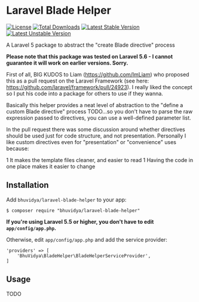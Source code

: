 # Laravel Blade Helper

[![License](https://poser.pugx.org/bhuvidya/laravel-blade-helper/license?format=flat-square)](https://packagist.org/packages/bhuvidya/laravel-blade-helper)
[![Total Downloads](https://poser.pugx.org/bhuvidya/laravel-blade-helper/downloads?format=flat-square)](https://packagist.org/packages/bhuvidya/laravel-blade-helper)
[![Latest Stable Version](https://poser.pugx.org/bhuvidya/laravel-blade-helper/v/stable?format=flat-square)](https://packagist.org/packages/bhuvidya/laravel-blade-helper)
[![Latest Unstable Version](https://poser.pugx.org/bhuvidya/laravel-blade-helper/v/unstable?format=flat-square)](https://packagist.org/packages/bhuvidya/laravel-blade-helper)


A Laravel 5 package to abstract the "create Blade directive" process

**Please note that this package was tested on Laravel 5.6 - I cannot guarantee it will work on earlier versions. Sorry.**

First of all, BIG KUDOS to Liam (https://github.com/ImLiam) who proposed this as a pull request on the Laravel Framework (see here: https://github.com/laravel/framework/pull/24923). I really liked the concept so I put his code into a 
package for others to use if they wanna.

Basically this helper provides a neat level of abstraction to the "define a custom Blade directive" process
TODO...so you don't have to parse the raw expression passed to directives, you can use a well-defined parameter list.

In the pull request there was some discussion around whether directives should be used just for code structure,
and not presentation. Personally I like custom directives even for "presentation" or "convenience" uses because:

1 It makes the template files cleaner, and easier to read
1 Having the code in one place makes it easier to change



## Installation

Add `bhuvidya/laravel-blade-helper` to your app:

    $ composer require "bhuvidya/laravel-blade-helper"
    

**If you're using Laravel 5.5 or higher, you don't have to edit `app/config/app.php`.**

Otherwise, edit `app/config/app.php` and add the service provider:

    'providers' => [
        'BhuVidya\BladeHelper\BladeHelperServiceProvider',
    ]



## Usage


TODO
